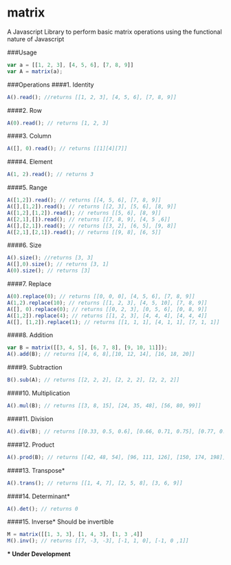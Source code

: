 matrix
======

A Javascript Library to perform basic matrix operations using the functional nature of Javascript

###Usage
```javascript
var a = [[1, 2, 3], [4, 5, 6], [7, 8, 9]]
var A = matrix(a);
```

###Operations
####1. Identity
```javascript
A().read(); //returns [[1, 2, 3], [4, 5, 6], [7, 8, 9]]
```
####2. Row
```javascript
A(0).read(); // returns [1, 2, 3]
```
####3. Column
```javascript
A([], 0).read(); // returns [[1][4][7]]
```
####4. Element
```javascript
A(1, 2).read(); // returns 3
```
####5. Range
```javascript
A([1,2]).read(); // returns [[4, 5, 6], [7, 8, 9]]
A([],[1,2]).read(); // returns [[2, 3], [5, 6], [8, 9]]
A([1,2],[1,2]).read(); // returns [[5, 6], [8, 9]]
A([2,1],[]).read(); // returns [[7, 8, 9], [4, 5 ,6]]
A([],[2,1]).read(); // returns [[3, 2], [6, 5], [9, 8]]
A([2,1],[2,1]).read(); // returns [[9, 8], [6, 5]]
```
####6. Size
```javascript
A().size(); //returns [3, 3]
A([],0).size(); // returns [3, 1]
A(0).size(); // returns [3]
```
####7. Replace
```javascript
A(0).replace(0); // returns [[0, 0, 0], [4, 5, 6], [7, 8, 9]]
A(1,2).replace(10); // returns [[1, 2, 3], [4, 5, 10], [7, 8, 9]]
A([], 0).replace(0); // returns [[0, 2, 3], [0, 5, 6], [0, 8, 9]]
A([1,2]).replace(4); // returns [[1, 2, 3], [4, 4, 4], [4, 4, 4]]
A([], [1,2]).replace(1); // returns [[1, 1, 1], [4, 1, 1], [7, 1, 1]]
```
####8. Addition
```javascript
var B = matrix([[3, 4, 5], [6, 7, 8], [9, 10, 11]]);
A().add(B); // returns [[4, 6, 8],[10, 12, 14], [16, 18, 20]]
```
####9. Subtraction
```javascript
B().sub(A); // returns [[2, 2, 2], [2, 2, 2], [2, 2, 2]]
```
####10. Multiplication
```javascript
A().mul(B); // returns [[3, 8, 15], [24, 35, 48], [56, 80, 99]]
```
####11. Division
```javascript
A().div(B); // returns [[0.33, 0.5, 0.6], [0.66, 0.71, 0.75], [0.77, 0.8, 0.81]]
```
####12. Product
```javascript
A().prod(B); // returns [[42, 48, 54], [96, 111, 126], [150, 174, 198]]
```
####13. Transpose*
```javascript
A().trans(); // returns [[1, 4, 7], [2, 5, 8], [3, 6, 9]]
```
####14. Determinant*
```javascript
A().det(); // returns 0
```
####15. Inverse*
Should be invertible
```javascript
M = matrix([[1, 3, 3], [1, 4, 3], [1, 3 ,4]]
M().inv(); // returns [[7, -3, -3], [-1, 1, 0], [-1, 0 ,1]]
```

__* Under Development__